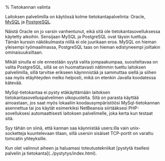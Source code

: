 % Tietokannan valinta
<!-- order: 3 -->

Laitoksen palvelimilla on käytössä kolme tietokantapalvelinta: Oracle, [MySQL](http://www.mysql.com/) ja [PostgreSQL](http://www.postgresql.org/).

Näistä Oracle on jo varsin vanhentunut, eikä sitä ole tietokantasovelluksessa käytetty aikoihin.
Sensijaan MySQL ja PostgreSQL ovat täysin tuettuja. Tämän kurssin näkökulmasta niillä ei ole juurikaan eroa.
MySQL on hieman yleisempi työmaailmassa, PostgreSQL taas on hieman edistyneempi joiltakin ominaisuuksiltaan.

Mikäli sinulla ei ole ennestään syytä valita jompaakumpaa, suositeltavaa on valita PostgreSQL,
sillä se on huomattavasti nätimmin tuettu laitoksen palvelimilla, sillä tarvitse erikseen käynnnistää ja sammuttaa siellä ja siihen saa myös etäyhteyden melko helposti, mikä on etenkin Javalla koodatessa kätevää.

MySql-tietokantaa ei pysty etäkäyttämään laitoksen tietokantasovelluspalvelimen ulkopuolelta.
Sitä on parasta käyttää ainoastaan, jos saat myös lokaaliin koodausympäristöösi MySql-tietokannan asennettua tai jos käytät esimerkiksi NetBeansia siirtääksesi PHP-sovelluksesi automaattisesti laitoksen palvelimelle, joka kerta kun testaat sitä.

Syy tähän on siinä, että kannan saa käynnistää users:illa vain unix-socketteja
kuuntelevaan tilaan, sillä usersin sisäiset TCP-portit on varattu tomcatin yhteyksille.

<next>
Kun olet valinnut aiheen ja haluamasi toteutustekniikat [pystytä itsellesi palvelin ja tietokanta](../pystytys/index.html).
</next>
